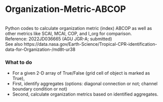 # Organization-Metric-ABCOP
<br>
Python codes to calculate organization metric (index) ABCOP as well as other metrics like SCAI, MCAI, COP, and I_org for comparison. <br />
Reference: 2022JD036665 (AGU JGR-A; submitted) <br />
See also https://data.nasa.gov/Earth-Science/Tropical-CPR-identification-data-for-Organization-/md8t-ur38


### What to do
* For a given 2-D array of True/False (grid cell of object is marked as True),
* First, identify aggregates (options: diagonal connection or not; channel boundary condition or not)
* Second, calculate organization metrics based on identified aggregates.  
